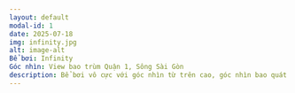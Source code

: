 ```yaml
---
layout: default
modal-id: 1
date: 2025-07-18
img: infinity.jpg
alt: image-alt
Bể bơi: Infinity
Góc nhìn: View bao trùm Quận 1, Sông Sài Gòn
description: Bể bơi vô cực với góc nhìn từ trên cao, góc nhìn bao quát Quận 1, Hồ Chí Minh
---
```

